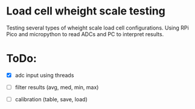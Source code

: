 # Load cell wheight scale testing

Testing several types of wheight scale load cell configurations. Using RPi Pico and micropython to read ADCs and PC to interpret results.

# ToDo:

-[x] adc input using threads
-[ ] filter results (avg, med, min, max)
-[ ] calibration (table, save, load)


